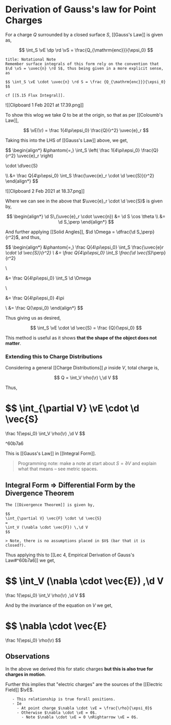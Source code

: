 #  Derivation of Gauss's law for Point Charges

For a charge $Q$ surrounded by a closed surface $S$, [[Gauss's Law]] is given as,

$$
\int_S \vE \dp \rd \vS = \frac{Q_{\mathrm{enc}}}{\epsi_0}
$$

```ad-info
title: Notational Note
Remember surface integrals of this form rely on the convention that $\d \vS = \uvec{n} \rd S$, thus being given in a more explicit sense, as

$$ \int_S \vE \cdot \uvec{n} \rd S = \frac {Q_{\mathrm{enc}}}{\epsi_0} $$

cf [[5.15 Flux Integral]].
```

![[Clipboard 1 Feb 2021 at 17.39.png]]

To show this wlog we take $Q$ to be at the origin, so that as per [[Coloumb's Law]],

$$
\vE(\r) = \frac 1{4\pi\epsi_0} \frac{Q}{r^2} \uvec{e}_r
$$

Taking this into the LHS of [[Gauss's Law]] above, we get,

$$
\begin{align*}
&\phantom{=\,}
\int_S
\left(
	\frac 1{4\pi\epsi_0}
	\frac{Q}{r^2}
	\uvec{e}_r
\right)

\cdot \d\vec{S}

\\\\
&=
\frac Q{4\pi\epsi_0}
\int_S
\frac{\uvec{e}_r \cdot \d \vec{S}}{r^2}
\end{align*}
$$

![[Clipboard 2 Feb 2021 at 18.37.png]]

Where we can see in the above that $\uvec{e}_r \cdot \d \vec{S}$ is given by,

$$
\begin{align*}
\d S\,(\uvec{e}_r \cdot \uvec{n}) &= \d S \cos \theta \\
&= \d S_\perp
\end{align*}
$$

And further applying [[Solid Angles]], $\d \Omega = \dfrac{\d S_\perp}{r^2}$, and thus,

$$
\begin{align*}
&\phantom{=\,}
\frac Q{4\pi\epsi_0}
\int_S
\frac{\uvec{e}_r \cdot \d \vec{S}}{r^2}
\\
&=
\frac Q{4\pi\epsi_0}
\int_S
\frac{\d \vec{S}_\perp}{r^2}

\\

&=
\frac Q{4\pi\epsi_0}
\int_S \d \Omega

\\

&=
\frac Q{4\pi\epsi_0}
4\pi

\\ &= \frac Q{\epsi_0}
\end{align*}
$$

Thus giving us as desired,

$$
\int_S \vE \cdot \d \vec{S} = \frac {Q}{\epsi_0}
$$

This method is useful as it shows **that the shape of the object does not matter**.

### Extending this to Charge Distributions

Considering a general [[Charge Distributions]] $\rho$ inside $V$, total charge is,

$$
Q = \int_V \rho(\r) \,\d V
$$

Thus,

$$
\int_{\partial V} \vE \cdot \d \vec{S}
=
\frac 1{\epsi_0} \int_V \rho(\r) \,\d V
$$

^60b7a6

This is [[Gauss's Law]] in [[Integral Form]].

> Programming note: make a note at start about $S = \partial V$ and explain what that means – see metric spaces.


## Integral Form ⇒ Differential Form by the Divergence Theorem

```ad-info
The [[Divergence Theorem]] is given by,

$$
\int_{\partial V} \vec{F} \cdot \d \vec{S}
=
\int_V (\nabla \cdot \vec{F}) \,\d V
$$

> Note, there is no assumptions placed in $V$ (bar that it is closed?).
```

Thus applying this to [[Lec 4, Empirical Derivation of Gauss's Law#^60b7a6]] we get,

$$
\int_V (\nabla \cdot \vec{E}) \,\d V
=
\frac 1{\epsi_0} \int_V \rho(\r) \,\d V
$$

And by the invariance of the equation on $V$ we get,

$$
\nabla \cdot \vec{E}
=
\frac 1{\epsi_0} \rho(\r)
$$

## Observations

In the above we derived this for static charges **but this is also true for charges in motion**.

Further this implies that "electric charges" are the sources of the [[Electric Field]] $\vE$.

```ad-note
   - This relationship is true forall positions.
   - Ie
     - At point charge $\nabla \cdot \vE = \frac{\rho}{\epsi_0}$
     - Otherwise $\nabla \cdot \vE = 0$.
       - Note $\nabla \cdot \vE = 0 \nRightarrow \vE = 0$.
```